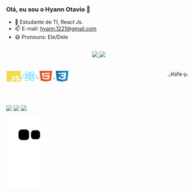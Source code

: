 ### Olá, eu sou o Hyann Otavio 👋

- 🌱 Estudante de TI, React Js.
- 📫 E-mail: hyann.1221@gmail.com
- 😄 Pronouns: Ele/Dele
<br/>
<div align="center">
  <a href="https://github.com/"HyannOtavio">
  <img height="180em" src="https://github-readme-stats.vercel.app/api?username=HyannOtavio&show_icons=true&theme=dark&include_all_commits=true&count_private=true"/>
  <img height="180em" src="https://github-readme-stats.vercel.app/api/top-langs/?username=HyannOtavio&layout=compact&langs_count=7&theme=dark"/>
</div>

<br/>

<div style="display: inline_block"><br>
  <img align="center" alt="Rafa-Js" height="30" width="40" src="https://raw.githubusercontent.com/devicons/devicon/master/icons/javascript/javascript-plain.svg">
  <img align="center" alt="Rafa-React" height="30" width="40" src="https://raw.githubusercontent.com/devicons/devicon/master/icons/react/react-original.svg">
  <img align="center" alt="Rafa-HTML" height="30" width="40" src="https://raw.githubusercontent.com/devicons/devicon/master/icons/html5/html5-original.svg">
  <img align="center" alt="Rafa-CSS" height="30" width="40" src="https://raw.githubusercontent.com/devicons/devicon/master/icons/css3/css3-original.svg">
  <img align="right" alt="Rafa-pic" height="220" style="border-radius:50px;" src="https://scontent.fmii7-1.fna.fbcdn.net/v/t58.21685-6/268386576_606279537863108_3999112167532102366_n.png?stp=dst-png_p360x360&_nc_cat=110&ccb=1-7&_nc_sid=eaa83b&_nc_ohc=--xCHWc7vKoAX_Oktq6&_nc_ht=scontent.fmii7-1.fna&oh=00_AT_iX40GlmoKOWAZxjL6iLmdr6DqaRiiqDZOMRvcV3u2ZA&oe=6337ACF0">
</div>
<br/>
<br/>

##

<div>

 <a href="https://instagram.com/hyann_otavio_" target="_blank"><img src="https://img.shields.io/badge/-Instagram-%23E4405F?style=for-the-badge&logo=instagram&logoColor=white" target="_blank"></a>
 <a href = "mailto:hyann.1221@gmail.com"><img src="https://img.shields.io/badge/-Gmail-%23333?style=for-the-badge&logo=gmail&logoColor=white" target="_blank"></a>
 <a href="https://www.linkedin.com/in/hyann-ot%C3%A1vio-140aa3142/" target="_blank"><img src="https://img.shields.io/badge/-LinkedIn-%230077B5?style=for-the-badge&logo=linkedin&logoColor=white" target="_blank"></a> 
 
  ![Snake animation](https://github.com/HyannOtavio/HyannOtavio/blob/output/github-contribution-grid-snake.svg)
 
 <div/>
